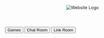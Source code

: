 <!DOCTYPE html>
<html>  
  <title> Project Ruin</title>
<head>  
</head> 
  <header>  
  <img src="images/your-logo.png" alt="Website Logo" id="websiteLogo">  
</header>  
<body>  
  <div id="menu">  
    <button onclick="window.location.href='#game-section'">Games</button>  
    <button onclick="window.location.href='#chat-room'">Chat Room</button>  
    <button onclick="window.location.href='#link-room'">Link Room</button>  
  </div>  
    
  <!-- Sections -->  
  <div id="game-section">  
    <!-- Game content goes here -->  
  </div>  
    
  <div id="chat-room">  
    <!-- Chat room content goes here -->  
  </div>  
  <script id="cid0020000376261958556" data-cfasync="false" async src="//st.chatango.com/js/gz/emb.js" style="width: 250px;height: 350px;">{"handle":"message-menu","arch":"js","styles":{"a":"CC0000","b":100,"c":"FFFFFF","d":"FFFFFF","k":"CC0000","l":"CC0000","m":"CC0000","n":"FFFFFF","p":"10","q":"CC0000","r":100,"fwtickm":1}}</script>
    
  <div id="link-room">  
    <!-- Link room content goes here -->  
  </div>  
</body>  
</html> 
